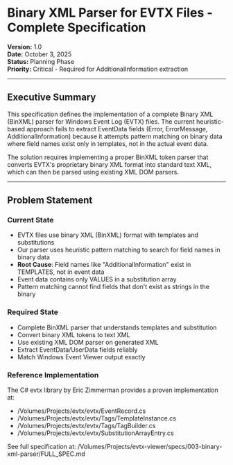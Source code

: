 # Binary XML Parser for EVTX Files - Complete Specification

**Version:** 1.0  
**Date:** October 3, 2025  
**Status:** Planning Phase  
**Priority:** Critical - Required for AdditionalInformation extraction

---

## Executive Summary

This specification defines the implementation of a complete Binary XML (BinXML) parser for Windows Event Log (EVTX) files. The current heuristic-based approach fails to extract EventData fields (Error, ErrorMessage, AdditionalInformation) because it attempts pattern matching on binary data where field names exist only in templates, not in the actual event data.

The solution requires implementing a proper BinXML token parser that converts EVTX's proprietary binary XML format into standard text XML, which can then be parsed using existing XML DOM parsers.

---

## Problem Statement

### Current State
- EVTX files use binary XML (BinXML) format with templates and substitutions
- Our parser uses heuristic pattern matching to search for field names in binary data
- **Root Cause**: Field names like "AdditionalInformation" exist in TEMPLATES, not in event data
- Event data contains only VALUES in a substitution array
- Pattern matching cannot find fields that don't exist as strings in the binary

### Required State
- Complete BinXML parser that understands templates and substitution
- Convert binary XML tokens to text XML
- Use existing XML DOM parser on generated XML
- Extract EventData/UserData fields reliably
- Match Windows Event Viewer output exactly

### Reference Implementation
The C# evtx library by Eric Zimmerman provides a proven implementation at:
- /Volumes/Projects/evtx/evtx/EventRecord.cs
- /Volumes/Projects/evtx/evtx/Tags/TemplateInstance.cs
- /Volumes/Projects/evtx/evtx/Tags/TagBuilder.cs
- /Volumes/Projects/evtx/evtx/SubstitutionArrayEntry.cs

See full specification at: /Volumes/Projects/evtx-viewer/specs/003-binary-xml-parser/FULL_SPEC.md
